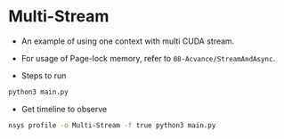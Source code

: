 # Multi-Stream

+ An example of using one context with multi CUDA stream.

+ For usage of Page-lock memory, refer to `08-Acvance/StreamAndAsync`.

+ Steps to run

```bash
python3 main.py
```

+ Get timeline to observe

```bash
nsys profile -o Multi-Stream -f true python3 main.py
```

